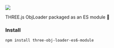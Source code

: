 [![](https://img.shields.io/npm/v/three-obj-loader-es6-module.svg)](https://github.com/niklasnordlund/three-obj-loader-es6-module)

THREE.js ObjLoader packaged as an ES module :gift:

### Install

`npm install three-obj-loader-es6-module`
